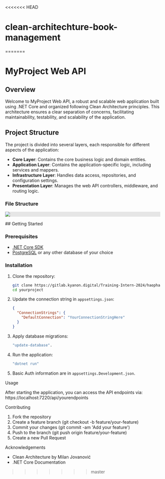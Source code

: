<<<<<<< HEAD
# clean-architechture-book-management
=======
# MyProject Web API

## Overview

Welcome to MyProject Web API, a robust and scalable web application built using .NET Core and organized following Clean Architecture principles. This architecture ensures a clear separation of concerns, facilitating maintainability, testability, and scalability of the application.

## Project Structure

The project is divided into several layers, each responsible for different aspects of the application:

- **Core Layer**: Contains the core business logic and domain entities.
- **Application Layer**: Contains the application-specific logic, including services and mappers.
- **Infrastructure Layer**: Handles data access, repositories, and configuration settings.
- **Presentation Layer**: Manages the web API controllers, middleware, and routing logic.

### File Structure
<p align="center">
  <img style="display: block;-webkit-user-select: none;margin: auto;background-color: hsl(0, 0%, 90%);transition: background-color 300ms;" src="https://drive.google.com/file/d/1tmtp_J5zga7b2gukW4JSjuwCW7DHNYjY/view?usp=sharing">
</p>
## Getting Started

### Prerequisites

- [.NET Core SDK](https://dotnet.microsoft.com/download)
- [PostgreSQL](https://www.postgresql.org/download/) or any other database of your choice

### Installation

1. Clone the repository:
    ```sh
    git clone https://gitlab.kyanon.digital/Training-Intern-2024/haopham.git
    cd yourproject
    ```


2. Update the connection string in `appsettings.json`:
    ```json
    {
      "ConnectionStrings": {
        "DefaultConnection": "YourConnectionStringHere"
      }
    }
    ```

3. Apply database migrations: 
    ```sh
    "update-database".
    ```
   
4. Run the application:
    ```sh
    "dotnet run"
      ```
5. Basic Auth information are in `appsettings.Development.json`.

Usage

After starting the application, you can access the API endpoints via:
https://localhost:7220/api/yourendpoints

Contributing

1. Fork the repository
2. Create a feature branch (git checkout -b feature/your-feature)
3. Commit your changes (git commit -am 'Add your feature')
4. Push to the branch (git push origin feature/your-feature)
5. Create a new Pull Request


Acknowledgements

- Clean Architecture by Milan Jovanović
- .NET Core Documentation
>>>>>>> master

